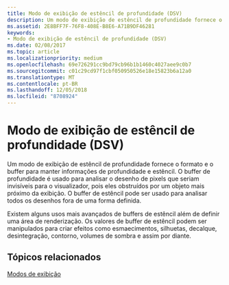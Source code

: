 ```yaml
---
title: Modo de exibição de estêncil de profundidade (DSV)
description: Um modo de exibição de estêncil de profundidade fornece o formato e o buffer para manter informações de profundidade e estêncil.
ms.assetid: 2E8BFF7F-76F8-408E-B8E6-A71B9DF46281
keywords:
- Modo de exibição de estêncil de profundidade (DSV)
ms.date: 02/08/2017
ms.topic: article
ms.localizationpriority: medium
ms.openlocfilehash: 69e726291cc9bd79cb96b1b1460c4027aee9c0b7
ms.sourcegitcommit: c01c29cd97f1cbf050950526e18e15823b6a12a0
ms.translationtype: MT
ms.contentlocale: pt-BR
ms.lasthandoff: 12/05/2018
ms.locfileid: "8708924"
---
```

# <a name="depth-stencil-view-dsv"></a>Modo de exibição de estêncil de profundidade (DSV)


Um modo de exibição de estêncil de profundidade fornece o formato e o buffer para manter informações de profundidade e estêncil. O buffer de profundidade é usado para analisar o desenho de pixels que seriam invisíveis para o visualizador, pois eles obstruídos por um objeto mais próximo da exibição. O buffer de estêncil pode ser usado para analisar todos os desenhos fora de uma forma definida.

Existem alguns usos mais avançados de buffers de estêncil além de definir uma área de renderização. Os valores de buffer de estêncil podem ser manipulados para criar efeitos como esmaecimentos, silhuetas, decalque, desintegração, contorno, volumes de sombra e assim por diante.

## <a name="span-idrelated-topicsspanrelated-topics"></a><span id="related-topics"></span>Tópicos relacionados


[Modos de exibição](views.md)

 

 




